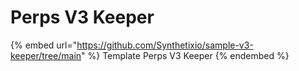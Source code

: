 # Perps V3 Keeper

{% embed url="https://github.com/Synthetixio/sample-v3-keeper/tree/main" %}
Template Perps V3 Keeper
{% endembed %}
